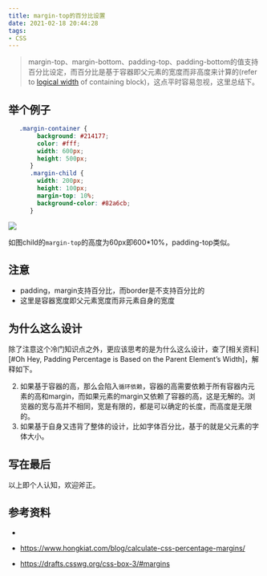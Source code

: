 ```yaml
---
title: margin-top的百分比设置
date: 2021-02-18 20:44:28
tags:
- CSS
---
```


> margin-top、margin-bottom、padding-top、padding-bottom的值支持百分比设定，而百分比是基于容器即父元素的宽度而非高度来计算的(refer to [logical width](https://drafts.csswg.org/css-writing-modes-4/#logical-width) of containing block)，这点平时容易忽视，这里总结下。

## 举个例子

```css
   .margin-container {
        background: #214177;
        color: #fff;
        width: 600px;
        height: 500px;
      }
      .margin-child {
        width: 200px;
        height: 100px;
        margin-top: 10%;
        background-color: #82a6cb;
      }
```

![](https://static.1991421.cn/2021/2021-02-18-230011.jpeg)

如图child的`margin-top`的高度为60px即600*10%，padding-top类似。

## 注意

- padding，margin支持百分比，而border是不支持百分比的
- 这里是容器宽度即父元素宽度而非元素自身的宽度

## 为什么这么设计

除了注意这个冷门知识点之外，更应该思考的是为什么这么设计，查了[相关资料][#Oh Hey, Padding Percentage is Based on the Parent Element’s Width]，解释如下。

2. 如果基于容器的高，那么会陷入`循环依赖`，容器的高需要依赖于所有容器内元素的高和margin，而如果元素的margin又依赖了容器的高，这是无解的。浏览器的宽与高并不相同，宽是有限的，都是可以确定的长度，而高度是无限的。
2. 如果基于自身又违背了整体的设计，比如字体百分比，基于的就是父元素的字体大小。



## 写在最后

以上即个人认知，欢迎斧正。

## 参考资料

- [Oh Hey, Padding Percentage is Based on the Parent Element’s Width]:https://css-tricks.com/oh-hey-padding-percentage-is-based-on-the-parent-elements-width/

- https://www.hongkiat.com/blog/calculate-css-percentage-margins/
- https://drafts.csswg.org/css-box-3/#margins

